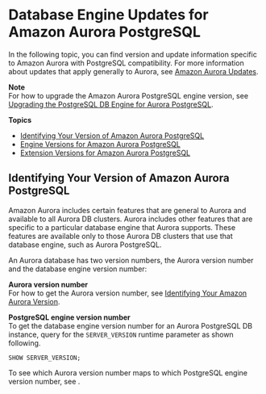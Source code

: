 # Database Engine Updates for Amazon Aurora PostgreSQL<a name="AuroraPostgreSQL.Updates"></a>

In the following topic, you can find version and update information specific to Amazon Aurora with PostgreSQL compatibility\. For more information about updates that apply generally to Aurora, see [Amazon Aurora Updates](Aurora.Updates.md)\.

**Note**  
For how to upgrade the Amazon Aurora PostgreSQL engine version, see [Upgrading the PostgreSQL DB Engine for Aurora PostgreSQL](USER_UpgradeDBInstance.PostgreSQL.md)\.

**Topics**
+ [Identifying Your Version of Amazon Aurora PostgreSQL](#AuroraPostgreSQL.Updates.Versions)
+ [Engine Versions for Amazon Aurora PostgreSQL](AuroraPostgreSQL.Updates.20180305.md)
+ [Extension Versions for Amazon Aurora PostgreSQL](AuroraPostgreSQL.Updates.Extensions.md)

## Identifying Your Version of Amazon Aurora PostgreSQL<a name="AuroraPostgreSQL.Updates.Versions"></a>

Amazon Aurora includes certain features that are general to Aurora and available to all Aurora DB clusters\. Aurora includes other features that are specific to a particular database engine that Aurora supports\. These features are available only to those Aurora DB clusters that use that database engine, such as Aurora PostgreSQL\.

An Aurora database has two version numbers, the Aurora version number and the database engine version number: 

**Aurora version number**  
For how to get the Aurora version number, see [Identifying Your Amazon Aurora Version](Aurora.Updates.md#Aurora.Updates.Versions)\.

**PostgreSQL engine version number**  
To get the database engine version number for an Aurora PostgreSQL DB instance, query for the `SERVER_VERSION` runtime parameter as shown following\.   

```
SHOW SERVER_VERSION;
```

To see which Aurora version number maps to which PostgreSQL engine version number, see [](AuroraPostgreSQL.Updates.20180305.md)\.